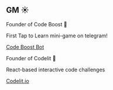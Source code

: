 ## GM ☀️

Founder of Code Boost 🚀

First Tap to Learn mini-game on telegram!


<a href="https://t.me/code_boost_bot">Code Boost Bot</a>


Founder of Codelit 🚀

React-based interactive code challenges

<a href="https://codelit.io">Codelit.io</a>


